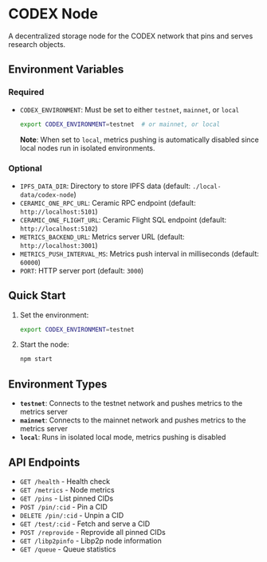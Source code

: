 # CODEX Node

A decentralized storage node for the CODEX network that pins and serves research objects.

## Environment Variables

### Required

- `CODEX_ENVIRONMENT`: Must be set to either `testnet`, `mainnet`, or `local`
  ```bash
  export CODEX_ENVIRONMENT=testnet  # or mainnet, or local
  ```

  **Note**: When set to `local`, metrics pushing is automatically disabled since local nodes run in isolated environments.

### Optional

- `IPFS_DATA_DIR`: Directory to store IPFS data (default: `./local-data/codex-node`)
- `CERAMIC_ONE_RPC_URL`: Ceramic RPC endpoint (default: `http://localhost:5101`)
- `CERAMIC_ONE_FLIGHT_URL`: Ceramic Flight SQL endpoint (default: `http://localhost:5102`)
- `METRICS_BACKEND_URL`: Metrics server URL (default: `http://localhost:3001`)
- `METRICS_PUSH_INTERVAL_MS`: Metrics push interval in milliseconds (default: `60000`)
- `PORT`: HTTP server port (default: `3000`)

## Quick Start

1. Set the environment:
   ```bash
   export CODEX_ENVIRONMENT=testnet
   ```

2. Start the node:
   ```bash
   npm start
   ```

## Environment Types

- **`testnet`**: Connects to the testnet network and pushes metrics to the metrics server
- **`mainnet`**: Connects to the mainnet network and pushes metrics to the metrics server
- **`local`**: Runs in isolated local mode, metrics pushing is disabled

## API Endpoints

- `GET /health` - Health check
- `GET /metrics` - Node metrics
- `GET /pins` - List pinned CIDs
- `POST /pin/:cid` - Pin a CID
- `DELETE /pin/:cid` - Unpin a CID
- `GET /test/:cid` - Fetch and serve a CID
- `POST /reprovide` - Reprovide all pinned CIDs
- `GET /libp2pinfo` - Libp2p node information
- `GET /queue` - Queue statistics
